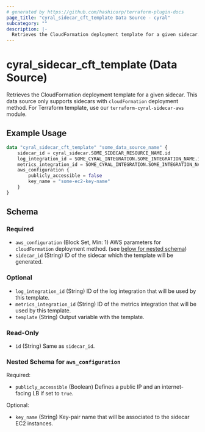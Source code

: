 ```yaml
---
# generated by https://github.com/hashicorp/terraform-plugin-docs
page_title: "cyral_sidecar_cft_template Data Source - cyral"
subcategory: ""
description: |-
  Retrieves the CloudFormation deployment template for a given sidecar. This data source only supports sidecars with cloudFormation deployment method. For Terraform template, use our terraform-cyral-sidecar-aws module.
---
```


# cyral_sidecar_cft_template (Data Source)

Retrieves the CloudFormation deployment template for a given sidecar. This data source only supports sidecars with `cloudFormation` deployment method. For Terraform template, use our `terraform-cyral-sidecar-aws` module.

## Example Usage

```terraform
data "cyral_sidecar_cft_template" "some_data_source_name" {
    sidecar_id = cyral_sidecar.SOME_SIDECAR_RESOURCE_NAME.id
    log_integration_id = SOME_CYRAL_INTEGRATION.SOME_INTEGRATION_NAME.id
    metrics_integration_id = SOME_CYRAL_INTEGRATION.SOME_INTEGRATION_NAME.id
    aws_configuration {
        publicly_accessible = false
        key_name = "some-ec2-key-name"
    }
}
```

<!-- schema generated by tfplugindocs -->

## Schema

### Required

- `aws_configuration` (Block Set, Min: 1) AWS parameters for `cloudFormation` deployment method. (see [below for nested schema](#nestedblock--aws_configuration))
- `sidecar_id` (String) ID of the sidecar which the template will be generated.

### Optional

- `log_integration_id` (String) ID of the log integration that will be used by this template.
- `metrics_integration_id` (String) ID of the metrics integration that will be used by this template.
- `template` (String) Output variable with the template.

### Read-Only

- `id` (String) Same as `sidecar_id`.

<a id="nestedblock--aws_configuration"></a>

### Nested Schema for `aws_configuration`

Required:

- `publicly_accessible` (Boolean) Defines a public IP and an internet-facing LB if set to `true`.

Optional:

- `key_name` (String) Key-pair name that will be associated to the sidecar EC2 instances.
